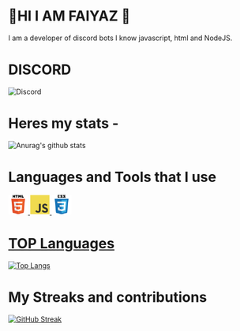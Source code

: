 # 👋HI I AM FAIYAZ 👋
I am a developer of discord bots I know javascript, html and NodeJS.
# DISCORD
![Discord](https://discord.c99.nl/widget/theme-2/747337455782461482.png)
# Heres my stats - <br >
![Anurag's github stats](https://github-readme-stats.vercel.app/api?username=Faiyaz2006&theme=vision-friendly-dark)
# Languages and Tools that I use
 <a href="https://www.w3.org/html/" target="_blank"> <img src="https://raw.githubusercontent.com/devicons/devicon/master/icons/html5/html5-original-wordmark.svg" alt="html5" width="40" height="40"/> </a> <a href="https://developer.mozilla.org/en-US/docs/Web/JavaScript" target="_blank"> <img src="https://raw.githubusercontent.com/devicons/devicon/master/icons/javascript/javascript-original.svg" alt="javascript" width="40" height="40"/> </a> <a href="https://developer.mozilla.org/en-US/docs/Web/CSS" target="_blank"> <img src="https://raw.githubusercontent.com/devicons/devicon/master/icons/css3/css3-original-wordmark.svg" alt="css3" width="40" height="40"/>
# TOP Languages 
[![Top Langs](https://github-readme-stats.vercel.app/api/top-langs/?username=Faiyaz2006&layout=compact&custom_title=Faiyaz%20Ahmed's%20Top%20Language)](https://github.com/anuraghazra/github-readme-stats)
# My Streaks and contributions
[![GitHub Streak](http://github-readme-streak-stats.herokuapp.com?user=Faiyaz2006&theme=algolia&hide_border=true)](https://github.com/DenverCoder1/github-readme-streak-stats)
